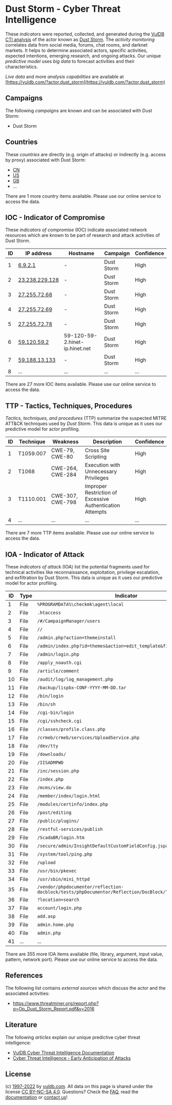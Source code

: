 # Dust Storm - Cyber Threat Intelligence

These _indicators_ were reported, collected, and generated during the [VulDB CTI analysis](https://vuldb.com/?kb.cti) of the actor known as [Dust Storm](https://vuldb.com/?actor.dust_storm). The _activity monitoring_ correlates data from social media, forums, chat rooms, and darknet markets. It helps to determine associated actors, specific activities, expected intentions, emerging research, and ongoing attacks. Our unique _predictive model_ uses _big data_ to forecast activities and their characteristics.

_Live data_ and more _analysis capabilities_ are available at [https://vuldb.com/?actor.dust_storm](https://vuldb.com/?actor.dust_storm)

## Campaigns

The following _campaigns_ are known and can be associated with Dust Storm:

* Dust Storm

## Countries

These _countries_ are directly (e.g. origin of attacks) or indirectly (e.g. access by proxy) associated with Dust Storm:

* [CN](https://vuldb.com/?country.cn)
* [US](https://vuldb.com/?country.us)
* [GB](https://vuldb.com/?country.gb)
* ...

There are 1 more country items available. Please use our online service to access the data.

## IOC - Indicator of Compromise

These _indicators of compromise_ (IOC) indicate associated network resources which are known to be part of research and attack activities of Dust Storm.

ID | IP address | Hostname | Campaign | Confidence
-- | ---------- | -------- | -------- | ----------
1 | [6.9.2.1](https://vuldb.com/?ip.6.9.2.1) | - | Dust Storm | High
2 | [23.238.229.128](https://vuldb.com/?ip.23.238.229.128) | - | Dust Storm | High
3 | [27.255.72.68](https://vuldb.com/?ip.27.255.72.68) | - | Dust Storm | High
4 | [27.255.72.69](https://vuldb.com/?ip.27.255.72.69) | - | Dust Storm | High
5 | [27.255.72.78](https://vuldb.com/?ip.27.255.72.78) | - | Dust Storm | High
6 | [59.120.59.2](https://vuldb.com/?ip.59.120.59.2) | 59-120-59-2.hinet-ip.hinet.net | Dust Storm | High
7 | [59.188.13.133](https://vuldb.com/?ip.59.188.13.133) | - | Dust Storm | High
8 | ... | ... | ... | ...

There are 27 more IOC items available. Please use our online service to access the data.

## TTP - Tactics, Techniques, Procedures

_Tactics, techniques, and procedures_ (TTP) summarize the suspected MITRE ATT&CK techniques used by _Dust Storm_. This data is unique as it uses our predictive model for actor profiling.

ID | Technique | Weakness | Description | Confidence
-- | --------- | -------- | ----------- | ----------
1 | T1059.007 | CWE-79, CWE-80 | Cross Site Scripting | High
2 | T1068 | CWE-264, CWE-284 | Execution with Unnecessary Privileges | High
3 | T1110.001 | CWE-307, CWE-798 | Improper Restriction of Excessive Authentication Attempts | High
4 | ... | ... | ... | ...

There are 7 more TTP items available. Please use our online service to access the data.

## IOA - Indicator of Attack

These _indicators of attack_ (IOA) list the potential fragments used for technical activities like reconnaissance, exploitation, privilege escalation, and exfiltration by Dust Storm. This data is unique as it uses our predictive model for actor profiling.

ID | Type | Indicator | Confidence
-- | ---- | --------- | ----------
1 | File | `%PROGRAMDATA%\checkmk\agent\local` | High
2 | File | `.htaccess` | Medium
3 | File | `/#/CampaignManager/users` | High
4 | File | `//` | Low
5 | File | `/admin.php?action=themeinstall` | High
6 | File | `/admin/index.php?id=themes&action=edit_template&filename=blog` | High
7 | File | `/admin/login.php` | High
8 | File | `/apply_noauth.cgi` | High
9 | File | `/article/comment` | High
10 | File | `/audit/log/log_management.php` | High
11 | File | `/backup/lispbx-CONF-YYYY-MM-DD.tar` | High
12 | File | `/bin/login` | Medium
13 | File | `/bin/sh` | Low
14 | File | `/cgi-bin/login` | High
15 | File | `/cgi/sshcheck.cgi` | High
16 | File | `/classes/profile.class.php` | High
17 | File | `/crmeb/crmeb/services/UploadService.php` | High
18 | File | `/dev/tty` | Medium
19 | File | `/downloads/` | Medium
20 | File | `/IISADMPWD` | Medium
21 | File | `/inc/session.php` | High
22 | File | `/index.php` | Medium
23 | File | `/mcms/view.do` | High
24 | File | `/member/index/login.html` | High
25 | File | `/modules/certinfo/index.php` | High
26 | File | `/post/editing` | High
27 | File | `/public/plugins/` | High
28 | File | `/restful-services/publish` | High
29 | File | `/ScadaBR/login.htm` | High
30 | File | `/secure/admin/InsightDefaultCustomFieldConfig.jspa` | High
31 | File | `/system/tool/ping.php` | High
32 | File | `/upload` | Low
33 | File | `/usr/bin/pkexec` | High
34 | File | `/usr/sbin/mini_httpd` | High
35 | File | `/vendor/phpdocumentor/reflection-docblock/tests/phpDocumentor/Reflection/DocBlock/Tag/LinkTagTeet.php` | High
36 | File | `?location=search` | High
37 | File | `account/login.php` | High
38 | File | `add.asp` | Low
39 | File | `admin.home.php` | High
40 | File | `admin.php` | Medium
41 | ... | ... | ...

There are 355 more IOA items available (file, library, argument, input value, pattern, network port). Please use our online service to access the data.

## References

The following list contains _external sources_ which discuss the actor and the associated activities:

* https://www.threatminer.org/report.php?q=Op_Dust_Storm_Report.pdf&y=2016

## Literature

The following _articles_ explain our unique predictive cyber threat intelligence:

* [VulDB Cyber Threat Intelligence Documentation](https://vuldb.com/?kb.cti)
* [Cyber Threat Intelligence - Early Anticipation of Attacks](https://www.scip.ch/en/?labs.20201022)

## License

(c) [1997-2022](https://vuldb.com/?kb.changelog) by [vuldb.com](https://vuldb.com/?kb.about). All data on this page is shared under the license [CC BY-NC-SA 4.0](https://creativecommons.org/licenses/by-nc-sa/4.0/). Questions? Check the [FAQ](https://vuldb.com/?kb.faq), read the [documentation](https://vuldb.com/?kb) or [contact us](https://vuldb.com/?contact)!
